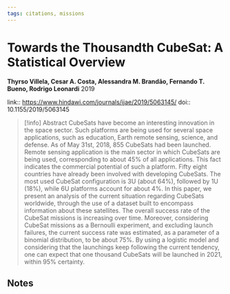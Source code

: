 ```yaml
---
tags: citations, missions
---
```

# Towards the Thousandth CubeSat: A Statistical Overview

**Thyrso Villela, Cesar A. Costa, Alessandra M. Brandão, Fernando T. Bueno, Rodrigo Leonardi**
2019

link:: https://www.hindawi.com/journals/ijae/2019/5063145/
doi:: 10.1155/2019/5063145

> [!info] Abstract
> CubeSats have become an interesting innovation in the space sector. Such platforms are being used for several space applications, such as education, Earth remote sensing, science, and defense. As of May 31st, 2018, 855 CubeSats had been launched. Remote sensing application is the main sector in which CubeSats are being used, corresponding to about 45% of all applications. This fact indicates the commercial potential of such a platform. Fifty eight countries have already been involved with developing CubeSats. The most used CubeSat configuration is 3U (about 64%), followed by 1U (18%), while 6U platforms account for about 4%. In this paper, we present an analysis of the current situation regarding CubeSats worldwide, through the use of a dataset built to encompass information about these satellites. The overall success rate of the CubeSat missions is increasing over time. Moreover, considering CubeSat missions as a Bernoulli experiment, and excluding launch failures, the current success rate was estimated, as a parameter of a binomial distribution, to be about 75%. By using a logistic model and considering that the launchings keep following the current tendency, one can expect that one thousand CubeSats will be launched in 2021, within 95% certainty.



## Notes

